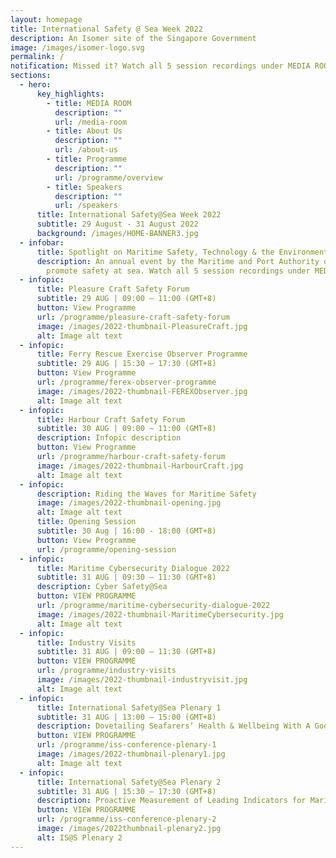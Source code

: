 ```yaml
---
layout: homepage
title: International Safety @ Sea Week 2022
description: An Isomer site of the Singapore Government
image: /images/isomer-logo.svg
permalink: /
notification: Missed it? Watch all 5 session recordings under MEDIA ROOM now.
sections:
  - hero:
      key_highlights:
        - title: MEDIA ROOM
          description: ""
          url: /media-room
        - title: About Us
          description: ""
          url: /about-us
        - title: Programme
          description: ""
          url: /programme/overview
        - title: Speakers
          description: ""
          url: /speakers
      title: International Safety@Sea Week 2022
      subtitle: 29 August - 31 August 2022
      background: /images/HOME-BANNER3.jpg
  - infobar:
      title: Spotlight on Maritime Safety, Technology & the Environment
      description: An annual event by the Maritime and Port Authority of Singapore to
        promote safety at sea. Watch all 5 session recordings under MEDIA ROOM.
  - infopic:
      title: Pleasure Craft Safety Forum
      subtitle: 29 AUG | 09:00 – 11:00 (GMT+8)
      button: View Programme
      url: /programme/pleasure-craft-safety-forum
      image: /images/2022-thumbnail-PleasureCraft.jpg
      alt: Image alt text
  - infopic:
      title: Ferry Rescue Exercise Observer Programme
      subtitle: 29 AUG | 15:30 – 17:30 (GMT+8)
      button: View Programme
      url: /programme/ferex-observer-programme
      image: /images/2022-thumbnail-FEREXObserver.jpg
      alt: Image alt text
  - infopic:
      title: Harbour Craft Safety Forum
      subtitle: 30 AUG | 09:00 – 11:00 (GMT+8)
      description: Infopic description
      button: View Programme
      url: /programme/harbour-craft-safety-forum
      image: /images/2022-thumbnail-HarbourCraft.jpg
      alt: Image alt text
  - infopic:
      description: Riding the Waves for Maritime Safety
      image: /images/2022-thumbnail-opening.jpg
      alt: Image alt text
      title: Opening Session
      subtitle: 30 Aug | 16:00 - 18:00 (GMT+8)
      button: View Programme
      url: /programme/opening-session
  - infopic:
      title: Maritime Cybersecurity Dialogue 2022
      subtitle: 31 AUG | 09:30 – 11:30 (GMT+8)
      description: Cyber Safety@Sea
      button: VIEW PROGRAMME
      url: /programme/maritime-cybersecurity-dialogue-2022
      image: /images/2022-thumbnail-MaritimeCybersecurity.jpg
      alt: Image alt text
  - infopic:
      title: Industry Visits
      subtitle: 31 AUG | 09:00 – 11:30 (GMT+8)
      button: VIEW PROGRAMME
      url: /programme/industry-visits
      image: /images/2022-thumbnail-industryvisit.jpg
      alt: Image alt text
  - infopic:
      title: International Safety@Sea Plenary 1
      subtitle: 31 AUG | 13:00 – 15:00 (GMT+8)
      description: Dovetailing Seafarers’ Health & Wellbeing With A Good Safety Culture
      button: VIEW PROGRAMME
      url: /programme/iss-conference-plenary-1
      image: /images/2022-thumbnail-plenary1.jpg
      alt: Image alt text
  - infopic:
      title: International Safety@Sea Plenary 2
      subtitle: 31 AUG | 15:30 – 17:30 (GMT+8)
      description: Proactive Measurement of Leading Indicators for Maritime Safety
      button: VIEW PROGRAMME
      url: /programme/iss-conference-plenary-2
      image: /images/2022thumbnail-plenary2.jpg
      alt: IS@S Plenary 2
---
```


